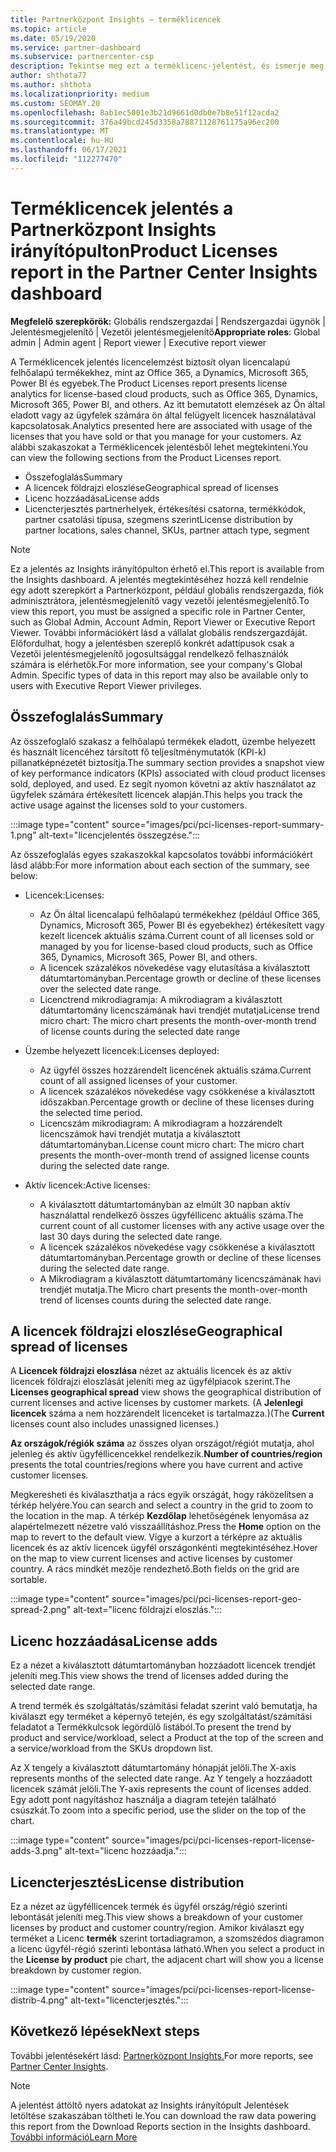```yaml
---
title: Partnerközpont Insights – terméklicencek
ms.topic: article
ms.date: 05/19/2020
ms.service: partner-dashboard
ms.subservice: partnercenter-csp
description: Tekintse meg ezt a terméklicenc-jelentést, és ismerje meg, hogyan fejleszthet az ügyfelek számára értékesít vagy kezelett licencalapú felhőalapú termékekkel.
author: shthota77
ms.author: shthota
ms.localizationpriority: medium
ms.custom: SEOMAY.20
ms.openlocfilehash: 8ab1ec5001e3b21d9661d0db0e7b8e51f12acda2
ms.sourcegitcommit: 376a49bcd245d3358a78871128761175a96ec200
ms.translationtype: MT
ms.contentlocale: hu-HU
ms.lasthandoff: 06/17/2021
ms.locfileid: "112277470"
---
```

# <a name="product-licenses-report-in-the-partner-center-insights-dashboard"></a><span data-ttu-id="defce-103">Terméklicencek jelentés a Partnerközpont Insights irányítópulton</span><span class="sxs-lookup"><span data-stu-id="defce-103">Product Licenses report in the Partner Center Insights dashboard</span></span>

<span data-ttu-id="defce-104">**Megfelelő szerepkörök:** Globális rendszergazdai | Rendszergazdai ügynök | Jelentésmegjelenítő | Vezetői jelentésmegjelenítő</span><span class="sxs-lookup"><span data-stu-id="defce-104">**Appropriate roles**: Global admin | Admin agent | Report viewer | Executive report viewer</span></span>

<span data-ttu-id="defce-105">A Terméklicencek jelentés licencelemzést biztosít olyan licencalapú felhőalapú termékekhez, mint az Office 365, a Dynamics, Microsoft 365, Power BI és egyebek.</span><span class="sxs-lookup"><span data-stu-id="defce-105">The Product Licenses report presents license analytics for license-based cloud products, such as Office 365, Dynamics, Microsoft 365, Power BI, and others.</span></span> <span data-ttu-id="defce-106">Az itt bemutatott elemzések az Ön által eladott vagy az ügyfelek számára ön által felügyelt licencek használatával kapcsolatosak.</span><span class="sxs-lookup"><span data-stu-id="defce-106">Analytics presented here are associated with usage of the licenses that you have sold or that you manage for your customers.</span></span> <span data-ttu-id="defce-107">Az alábbi szakaszokat a Terméklicencek jelentésből lehet megtekinteni.</span><span class="sxs-lookup"><span data-stu-id="defce-107">You can view the following sections from the Product Licenses report.</span></span>

- <span data-ttu-id="defce-108">Összefoglalás</span><span class="sxs-lookup"><span data-stu-id="defce-108">Summary</span></span>
- <span data-ttu-id="defce-109">A licencek földrajzi eloszlése</span><span class="sxs-lookup"><span data-stu-id="defce-109">Geographical spread of licenses</span></span>
- <span data-ttu-id="defce-110">Licenc hozzáadása</span><span class="sxs-lookup"><span data-stu-id="defce-110">License adds</span></span>
- <span data-ttu-id="defce-111">Licencterjesztés partnerhelyek, értékesítési csatorna, termékkódok, partner csatolási típusa, szegmens szerint</span><span class="sxs-lookup"><span data-stu-id="defce-111">License distribution by partner locations, sales channel, SKUs, partner attach type, segment</span></span>

 > [!NOTE]
 > <span data-ttu-id="defce-112">Ez a jelentés az Insights irányítópulton érhető el.</span><span class="sxs-lookup"><span data-stu-id="defce-112">This report is available from the Insights dashboard.</span></span> <span data-ttu-id="defce-113">A jelentés megtekintéséhez hozzá kell rendelnie egy adott szerepkört a Partnerközpont, például globális rendszergazda, fiók adminisztrátora, jelentésmegjelenítő vagy vezetői jelentésmegjelenítő.</span><span class="sxs-lookup"><span data-stu-id="defce-113">To view this report, you must be assigned a specific role in Partner Center, such as Global Admin, Account Admin, Report Viewer or Executive Report Viewer.</span></span> <span data-ttu-id="defce-114">További információkért lásd a vállalat globális rendszergazdáját. Előfordulhat, hogy a jelentésben szereplő konkrét adattípusok csak a Vezetői jelentésmegjelenítő jogosultsággal rendelkező felhasználók számára is elérhetők.</span><span class="sxs-lookup"><span data-stu-id="defce-114">For more information, see your company's Global Admin. Specific types of data in this report may also be available only to users with Executive Report Viewer privileges.</span></span>

## <a name="summary"></a><span data-ttu-id="defce-115">Összefoglalás</span><span class="sxs-lookup"><span data-stu-id="defce-115">Summary</span></span>

<span data-ttu-id="defce-116">Az összefoglaló szakasz a felhőalapú termékek eladott, üzembe helyezett és használt licencéhez társított fő teljesítménymutatók (KPI-k) pillanatképnézetét biztosítja.</span><span class="sxs-lookup"><span data-stu-id="defce-116">The summary section provides a snapshot view of key performance indicators (KPIs) associated with cloud product licenses sold, deployed, and used.</span></span> <span data-ttu-id="defce-117">Ez segít nyomon követni az aktív használatot az ügyfelek számára értékesített licencek alapján.</span><span class="sxs-lookup"><span data-stu-id="defce-117">This helps you track the active usage against the licenses sold to your customers.</span></span>

:::image type="content" source="images/pci/pci-licenses-report-summary-1.png" alt-text="licencjelentés összegzése.":::

<span data-ttu-id="defce-119">Az összefoglalás egyes szakaszokkal kapcsolatos további információkért lásd alább:</span><span class="sxs-lookup"><span data-stu-id="defce-119">For more information about each section of the summary, see below:</span></span>

- <span data-ttu-id="defce-120">Licencek:</span><span class="sxs-lookup"><span data-stu-id="defce-120">Licenses:</span></span> 
  - <span data-ttu-id="defce-121">Az Ön által licencalapú felhőalapú termékekhez (például Office 365, Dynamics, Microsoft 365, Power BI és egyebekhez) értékesített vagy kezelt licencek aktuális száma.</span><span class="sxs-lookup"><span data-stu-id="defce-121">Current count of all licenses sold or managed by you for license-based cloud products, such as Office 365, Dynamics, Microsoft 365, Power BI, and others.</span></span>
  - <span data-ttu-id="defce-122">A licencek százalékos növekedése vagy elutasítása a kiválasztott dátumtartományban.</span><span class="sxs-lookup"><span data-stu-id="defce-122">Percentage growth or decline of these licenses over the selected date range.</span></span>
  - <span data-ttu-id="defce-123">Licenctrend mikrodiagramja: A mikrodiagram a kiválasztott dátumtartomány licencszámának havi trendjét mutatja</span><span class="sxs-lookup"><span data-stu-id="defce-123">License trend micro chart: The micro chart presents the month-over-month trend of license counts during the selected date range</span></span>

- <span data-ttu-id="defce-124">Üzembe helyezett licencek:</span><span class="sxs-lookup"><span data-stu-id="defce-124">Licenses deployed:</span></span>
  - <span data-ttu-id="defce-125">Az ügyfél összes hozzárendelt licencének aktuális száma.</span><span class="sxs-lookup"><span data-stu-id="defce-125">Current count of all assigned licenses of your customer.</span></span>
  - <span data-ttu-id="defce-126">A licencek százalékos növekedése vagy csökkenése a kiválasztott időszakban.</span><span class="sxs-lookup"><span data-stu-id="defce-126">Percentage growth or decline of these licenses during the selected time period.</span></span>
  - <span data-ttu-id="defce-127">Licencszám mikrodiagram: A mikrodiagram a hozzárendelt licencszámok havi trendjét mutatja a kiválasztott dátumtartományban.</span><span class="sxs-lookup"><span data-stu-id="defce-127">License count micro chart: The micro chart presents the month-over-month trend of assigned license counts during the selected date range.</span></span>

- <span data-ttu-id="defce-128">Aktív licencek:</span><span class="sxs-lookup"><span data-stu-id="defce-128">Active licenses:</span></span> 
  - <span data-ttu-id="defce-129">A kiválasztott dátumtartományban az elmúlt 30 napban aktív használattal rendelkező összes ügyféllicenc aktuális száma.</span><span class="sxs-lookup"><span data-stu-id="defce-129">The current count of all customer licenses with any active usage over the last 30 days during the selected date range.</span></span>
  - <span data-ttu-id="defce-130">A licencek százalékos növekedése vagy csökkenése a kiválasztott dátumtartományban.</span><span class="sxs-lookup"><span data-stu-id="defce-130">Percentage growth or decline of these licenses during the selected date range.</span></span>
  - <span data-ttu-id="defce-131">A Mikrodiagram a kiválasztott dátumtartomány licencszámának havi trendjét mutatja.</span><span class="sxs-lookup"><span data-stu-id="defce-131">The Micro chart presents the month-over-month trend of licenses counts during the selected date range.</span></span>

## <a name="geographical-spread-of-licenses"></a><span data-ttu-id="defce-132">A licencek földrajzi eloszlése</span><span class="sxs-lookup"><span data-stu-id="defce-132">Geographical spread of licenses</span></span>

<span data-ttu-id="defce-133">A **Licencek földrajzi eloszlása** nézet az aktuális licencek és az aktív licencek földrajzi eloszlását jeleníti meg az ügyfélpiacok szerint.</span><span class="sxs-lookup"><span data-stu-id="defce-133">The **Licenses geographical spread** view shows the geographical distribution of current licenses and active licenses by customer markets.</span></span> <span data-ttu-id="defce-134">(A **Jelenlegi licencek** száma a nem hozzárendelt licenceket is tartalmazza.)</span><span class="sxs-lookup"><span data-stu-id="defce-134">(The **Current** licenses count also includes unassigned licenses.)</span></span>

<span data-ttu-id="defce-135">**Az országok/régiók száma** az összes olyan országot/régiót mutatja, ahol jelenleg és aktív ügyféllicencekkel rendelkezik.</span><span class="sxs-lookup"><span data-stu-id="defce-135">**Number of countries/region** presents the total countries/regions where you have current and active customer licenses.</span></span>

<span data-ttu-id="defce-136">Megkeresheti és kiválaszthatja a rács egyik országát, hogy ráközelítsen a térkép helyére.</span><span class="sxs-lookup"><span data-stu-id="defce-136">You can search and select a country in the grid to zoom to the location in the map.</span></span> <span data-ttu-id="defce-137">A térkép **Kezdőlap** lehetőségének lenyomása az alapértelmezett nézetre való visszaállításhoz.</span><span class="sxs-lookup"><span data-stu-id="defce-137">Press the **Home** option on the map to revert to the default view.</span></span> <span data-ttu-id="defce-138">Vigye a kurzort a térképre az aktuális licencek és az aktív licencek ügyfél országonkénti megtekintéséhez.</span><span class="sxs-lookup"><span data-stu-id="defce-138">Hover on the map to view current licenses and active licenses by customer country.</span></span> <span data-ttu-id="defce-139">A rács mindkét mezője rendezhető.</span><span class="sxs-lookup"><span data-stu-id="defce-139">Both fields on the grid are sortable.</span></span>

:::image type="content" source="images/pci/pci-licenses-report-geo-spread-2.png" alt-text="licenc földrajzi eloszlás.":::

## <a name="license-adds"></a><span data-ttu-id="defce-141">Licenc hozzáadása</span><span class="sxs-lookup"><span data-stu-id="defce-141">License adds</span></span>

<span data-ttu-id="defce-142">Ez a nézet a kiválasztott dátumtartományban hozzáadott licencek trendjét jeleníti meg.</span><span class="sxs-lookup"><span data-stu-id="defce-142">This view shows the trend of licenses added during the selected date range.</span></span> 

<span data-ttu-id="defce-143">A trend termék és szolgáltatás/számítási feladat szerint való bemutatja, ha kiválaszt egy terméket a képernyő tetején, és egy szolgáltatást/számítási feladatot a Termékkulcsok legördülő listából.</span><span class="sxs-lookup"><span data-stu-id="defce-143">To present the trend by product and service/workload, select a Product at the top of the screen and a service/workload from the SKUs dropdown list.</span></span>

<span data-ttu-id="defce-144">Az X tengely a kiválasztott dátumtartomány hónapját jelöli.</span><span class="sxs-lookup"><span data-stu-id="defce-144">The X-axis represents months of the selected date range.</span></span> <span data-ttu-id="defce-145">Az Y tengely a hozzáadott licencek számát jelöli.</span><span class="sxs-lookup"><span data-stu-id="defce-145">The Y-axis represents the count of licenses added.</span></span> <span data-ttu-id="defce-146">Egy adott pont nagyításhoz használja a diagram tetején található csúszkát.</span><span class="sxs-lookup"><span data-stu-id="defce-146">To zoom into a specific period, use the slider on the top of the chart.</span></span>

:::image type="content" source="images/pci/pci-licenses-report-license-adds-3.png" alt-text="licenc hozzáadja.":::

## <a name="license-distribution"></a><span data-ttu-id="defce-148">Licencterjesztés</span><span class="sxs-lookup"><span data-stu-id="defce-148">License distribution</span></span>

<span data-ttu-id="defce-149">Ez a nézet az ügyféllicencek termék és ügyfél ország/régió szerinti lebontását jeleníti meg.</span><span class="sxs-lookup"><span data-stu-id="defce-149">This view shows a breakdown of your customer licenses by product and customer country/region.</span></span> <span data-ttu-id="defce-150">Amikor kiválaszt egy terméket a Licenc **termék** szerint tortadiagramon, a szomszédos diagramon a licenc ügyfél-régió szerinti lebontása látható.</span><span class="sxs-lookup"><span data-stu-id="defce-150">When you select a product in the **License by product** pie chart, the adjacent chart will show you a license breakdown by customer region.</span></span>

:::image type="content" source="images/pci/pci-licenses-report-license-distrib-4.png" alt-text="licencterjesztés.":::

## <a name="next-steps"></a><span data-ttu-id="defce-152">Következő lépések</span><span class="sxs-lookup"><span data-stu-id="defce-152">Next steps</span></span>

<span data-ttu-id="defce-153">További jelentésekért lásd: [Partnerközpont Insights.](partner-center-insights.md)</span><span class="sxs-lookup"><span data-stu-id="defce-153">For more reports, see [Partner Center Insights](partner-center-insights.md).</span></span>

>[!NOTE] 
> <span data-ttu-id="defce-154">A jelentést áttöltő nyers adatokat az Insights irányítópult Jelentések letöltése szakaszában töltheti le.</span><span class="sxs-lookup"><span data-stu-id="defce-154">You can download the raw data powering this report from the Download Reports section in the Insights dashboard.</span></span> [<span data-ttu-id="defce-155">További információ</span><span class="sxs-lookup"><span data-stu-id="defce-155">Learn More</span></span>](pci-download-reports.md)
